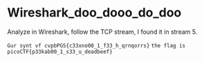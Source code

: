 # Wireshark_doo_dooo_do_doo

Analyze in Wireshark, follow the TCP stream, I found it in stream 5.

`Gur synt vf cvpbPGS{c33xno00_1_f33_h_qrnqorrs}`
`the flag is picoCTF{p33kab00_1_s33_u_deadbeef}`
